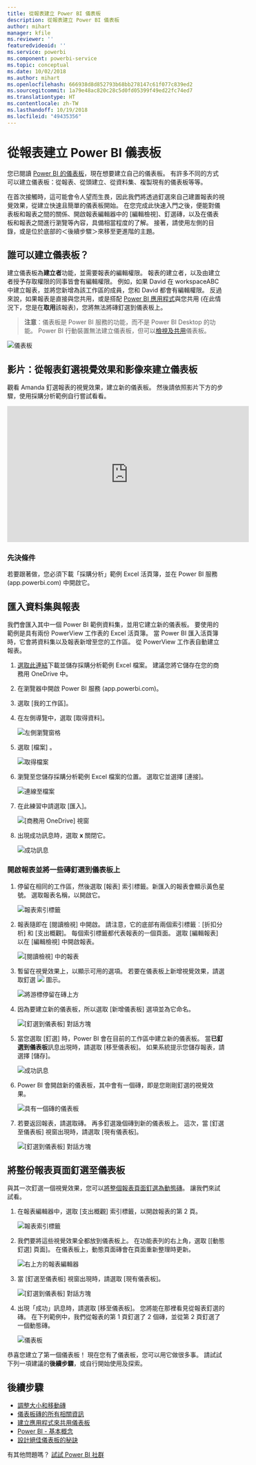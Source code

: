 ```yaml
---
title: 從報表建立 Power BI 儀表板
description: 從報表建立 Power BI 儀表板
author: mihart
manager: kfile
ms.reviewer: ''
featuredvideoid: ''
ms.service: powerbi
ms.component: powerbi-service
ms.topic: conceptual
ms.date: 10/02/2018
ms.author: mihart
ms.openlocfilehash: 666938d8d852793b68bb278147c61f077c839ed2
ms.sourcegitcommit: 1a79e48ac820c28c5d0fd05399f49ed22fc74ed7
ms.translationtype: HT
ms.contentlocale: zh-TW
ms.lasthandoff: 10/19/2018
ms.locfileid: "49435356"
---
```

# <a name="create-a-power-bi-dashboard-from-a-report"></a>從報表建立 Power BI 儀表板
您已閱讀 [Power BI 的儀表板](service-dashboards.md)，現在想要建立自己的儀表板。 有許多不同的方式可以建立儀表板：從報表、從頭建立、從資料集、複製現有的儀表板等等。  

在首次接觸時，這可能會令人望而生畏，因此我們將透過釘選來自己建置報表的視覺效果，從建立快速且簡單的儀表板開始。 在您完成此快速入門之後，便能對儀表板和報表之間的關係、開啟報表編輯器中的 [編輯檢視]、釘選磚，以及在儀表板和報表之間進行瀏覽等內容，具備相當程度的了解。 接著，請使用左側的目錄，或是位於底部的＜後續步驟＞來移至更進階的主題。

## <a name="who-can-create-a-dashboard"></a>誰可以建立儀表板？
建立儀表板為**建立者**功能，並需要報表的編輯權限。 報表的建立者，以及由建立者授予存取權限的同事皆會有編輯權限。 例如，如果 David 在 workspaceABC 中建立報表，並將您新增為該工作區的成員，您和 David 都會有編輯權限。 反過來說，如果報表是直接與您共用，或是搭配 [Power BI 應用程式](service-create-distribute-apps.md)與您共用 (在此情況下，您是在**取用**該報表)，您將無法將磚釘選到儀表板上。

> **注意**：儀表板是 Power BI 服務的功能，而不是 Power BI Desktop 的功能。 Power BI 行動裝置無法建立儀表板，但可以[檢視及共用](consumer/mobile/mobile-apps-view-dashboard.md)儀表板。
>
> 

![儀表板](media/service-dashboard-create/power-bi-completed-dashboard-small.png)

## <a name="video-create-a-dashboard-by-pinning-visuals-and-images-from-a-report"></a>影片：從報表釘選視覺效果和影像來建立儀表板
觀看 Amanda 釘選報表的視覺效果，建立新的儀表板。 然後請依照影片下方的步驟，使用採購分析範例自行嘗試看看。

<iframe width="560" height="315" src="https://www.youtube.com/embed/lJKgWnvl6bQ" frameborder="0" allowfullscreen></iframe>

### <a name="prerequisites"></a>先決條件
若要跟著做，您必須下載「採購分析」範例 Excel 活頁簿，並在 Power BI 服務 (app.powerbi.com) 中開啟它。

## <a name="import-a-dataset-with-a-report"></a>匯入資料集與報表
我們會匯入其中一個 Power BI 範例資料集，並用它建立新的儀表板。 要使用的範例是具有兩份 PowerView 工作表的 Excel 活頁簿。 當 Power BI 匯入活頁簿時，它會將資料集以及報表新增至您的工作區。  從 PowerView 工作表自動建立報表。

1. [選取此連結](http://go.microsoft.com/fwlink/?LinkId=529784)下載並儲存採購分析範例 Excel 檔案。 建議您將它儲存在您的商務用 OneDrive 中。
2. 在瀏覽器中開啟 Power BI 服務 (app.powerbi.com)。
3. 選取 [我的工作區]。
4. 在左側導覽中，選取 [取得資料]。

    ![左側瀏覽窗格](media/service-dashboard-create/power-bi-get-data3.png)
5. 選取 [檔案] 。

   ![取得檔案](media/service-dashboard-create/power-bi-select-files.png)
6. 瀏覽至您儲存採購分析範例 Excel 檔案的位置。 選取它並選擇 [連接]。

   ![連線至檔案](media/service-dashboard-create/power-bi-connectnew.png)
7. 在此練習中請選取 [匯入]。

    ![[商務用 OneDrive] 視窗](media/service-dashboard-create/power-bi-import.png)
8. 出現成功訊息時，選取 **x** 關閉它。

   ![成功訊息](media/service-dashboard-create/power-bi-view-datasetnew.png)

### <a name="open-the-report-and-pin-some-tiles-to-a-dashboard"></a>開啟報表並將一些磚釘選到儀表板上
1. 停留在相同的工作區，然後選取 [報表] 索引標籤。新匯入的報表會顯示黃色星號。 選取報表名稱，以開啟它。

    ![報表索引標籤](media/service-dashboard-create/power-bi-reports.png)
2. 報表隨即在 [閱讀檢視] 中開啟。 請注意，它的底部有兩個索引標籤︰[折扣分析] 和 [支出概觀]。 每個索引標籤都代表報表的一個頁面。
    選取 [編輯報表] 以在 [編輯檢視] 中開啟報表。

    ![[閱讀檢視] 中的報表](media/service-dashboard-create/power-bi-reading-view.png)
3. 暫留在視覺效果上，以顯示可用的選項。 若要在儀表板上新增視覺效果，請選取釘選 ![](media/service-dashboard-create/power-bi-pin-icon.png) 圖示。

    ![將游標停留在磚上方](media/service-dashboard-create/power-bi-hover.png)
4. 因為要建立新的儀表板，所以選取 [新增儀表板] 選項並為它命名。

   ![[釘選到儀表板] 對話方塊](media/service-dashboard-create/power-bi-pin-tile.png)
5. 當您選取 [釘選] 時，Power BI 會在目前的工作區中建立新的儀表板。 當**已釘選到儀表板**訊息出現時，請選取 [移至儀表板]。 如果系統提示您儲存報表，請選擇 [儲存]。

     ![成功訊息](media/service-dashboard-create/power-bi-pin-success.png)
6. Power BI 會開啟新的儀表板，其中會有一個磚，即是您剛剛釘選的視覺效果。

   ![具有一個磚的儀表板](media/service-dashboard-create/power-bi-pinned.png)
7. 若要返回報表，請選取磚。 再多釘選幾個磚到新的儀表板上。 這次，當 [釘選至儀表板] 視窗出現時，請選取 [現有儀表板]。  

   ![[釘選到儀表板] 對話方塊](media/service-dashboard-create/power-bi-existing-dashboard.png)

## <a name="pin-an-entire-report-page-to-the-dashboard"></a>將整份報表頁面釘選至儀表板
與其一次釘選一個視覺效果，您可以[將整個報表頁面釘選為動態磚](service-dashboard-pin-live-tile-from-report.md)。 讓我們來試試看。

1. 在報表編輯器中，選取 [支出概觀] 索引標籤，以開啟報表的第 2 頁。

   ![報表索引標籤](media/service-dashboard-create/power-bi-page-tab.png)

2. 我們要將這些視覺效果全都放到儀表板上。  在功能表列的右上角，選取 [[動態釘選] 頁面]。 在儀表板上，動態頁面磚會在頁面重新整理時更新。

   ![右上方的報表編輯器](media/service-dashboard-create/power-bi-pin-live.png)

3. 當 [釘選至儀表板] 視窗出現時，請選取 [現有儀表板]。

   ![[釘選到儀表板] 對話方塊](media/service-dashboard-create/power-bi-pin-live2.png)

4. 出現「成功」訊息時，請選取 [移至儀表板]。 您將能在那裡看見從報表釘選的磚。 在下列範例中，我們從報表的第 1 頁釘選了 2 個磚，並從第 2 頁釘選了一個動態磚。

   ![儀表板](media/service-dashboard-create/power-bi-dashboard.png)

恭喜您建立了第一個儀表板！ 現在您有了儀表板，您可以用它做很多事。  請試試下列一項建議的**後續步驟**，或自行開始使用及探索。   

## <a name="next-steps"></a>後續步驟
* [調整大小和移動磚](service-dashboard-edit-tile.md)
* [儀表板磚的所有相關資訊](service-dashboard-tiles.md)
* [建立應用程式來共用儀表板](service-create-workspaces.md)
* [Power BI - 基本概念](service-basic-concepts.md)
* [設計絕佳儀表板的秘訣](service-dashboards-design-tips.md)

有其他問題嗎？ [試試 Power BI 社群](http://community.powerbi.com/)
